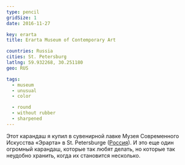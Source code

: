 ```yaml
---
type: pencil
gridSize: 1
date: 2016-11-27

key: erarta
title: Erarta Museum of Contemporary Art

countries: Russia
cities: St. Petersburg
latlng: 59.932268, 30.251180
geo: RUS

tags:
  - museum
  - unusual
  - color

  - round
  - without rubber
  - sharpened
---
```


Этот карандаш я купил в сувенирной лавке Музея Современного Искусства «Эрарта» в St. Petersburgе ([Россия](?country=RUS)). И это еще один огромный карандаш, которые так любят делать, но которые так неудобно хранить, когда их становится несколько.
